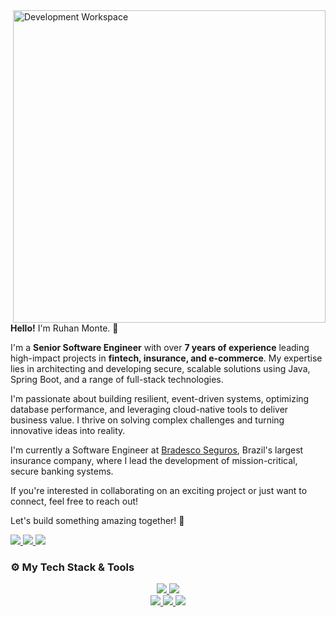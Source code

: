 <img src="https://files.catbox.moe/grnwxe.svg" min-width="300px" max-width="500px" width="500px" align="right" alt="Development Workspace">

<div align="left">
<p><b>Hello!</b> I'm Ruhan Monte. 👋</p>

<p>I'm a <b>Senior Software Engineer</b> with over <b>7 years of experience</b> leading high-impact projects in <b>fintech, insurance, and e-commerce</b>. My expertise lies in architecting and developing secure, scalable solutions using Java, Spring Boot, and a range of full-stack technologies.</p>

<p>I'm passionate about building resilient, event-driven systems, optimizing database performance, and leveraging cloud-native tools to deliver business value. I thrive on solving complex challenges and turning innovative ideas into reality.</p>

<p>I'm currently a Software Engineer at <a href="https://www.bradescoseguros.com.br">Bradesco Seguros</a>, Brazil's largest insurance company, where I lead the development of mission-critical, secure banking systems.</p>

<p>If you're interested in collaborating on an exciting project or just want to connect, feel free to reach out!</p>

<p>Let's build something amazing together! 🚀</p>

<p align="left">
<a href="https://www.linkedin.com/in/ruhan-herlisson/">
<img src="https://img.shields.io/badge/-LinkedIn-0072b1?style=for-the-badge&logo=linkedin&logoColor=white">
</a>
<a href="mailto:ruhanmonte.dev@gmail.com">
<img src="https://img.shields.io/badge/-Gmail-EA4335?style=for-the-badge&logo=Gmail&logoColor=white">
</a>
<a href="https://calendar.app.google/99yey4sNeFUYR7ii8">
<img src="https://img.shields.io/badge/-Schedule_Call-4285F4?style=for-the-badge&logo=GoogleMeet&logoColor=white">
</a>
</p>
</div>

### ⚙️ My Tech Stack & Tools
<p align="center">
<!-- Backend -->
<a href="https://skillicons.dev">
<img src="https://skillicons.dev/icons?i=java,spring,hibernate,maven,gradle,junit" />
</a>
<!-- Frontend -->
<a href="https://skillicons.dev">
<img src="https://skillicons.dev/icons?i=js,ts,angular,react,html,css" />
</a></br>
<!-- Databases & Messaging -->
<a href="https://skillicons.dev">
<img src="https://skillicons.dev/icons?i=postgres,mongodb,redis,kafka,rabbitmq" />
</a>
<!-- DevOps & Cloud -->
<a href="https://skillicons.dev">
<img src="https://skillicons.dev/icons?i=aws,docker,kubernetes,jenkins,git" />
</a>
<!-- Other Tools -->
<a href="https://skillicons.dev">
<img src="https://skillicons.dev/icons?i=idea,vscode,postman,linux" />
</a>
</p>


